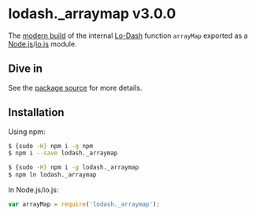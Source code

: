# lodash._arraymap v3.0.0

The [modern build](https://github.com/lodash/lodash/wiki/Build-Differences) of the internal [Lo-Dash](https://lodash.com/) function `arrayMap` exported as a [Node.js](http://nodejs.org/)/[io.js](https://iojs.org/) module.

## Dive in

See the [package source](https://github.com/lodash/lodash/blob/3.0.0-npm-packages/lodash._arraymap/index.js) for more details.

## Installation

Using npm:

```bash
$ {sudo -H} npm i -g npm
$ npm i --save lodash._arraymap

$ {sudo -H} npm i -g lodash._arraymap
$ npm ln lodash._arraymap
```

In Node.js/io.js:

```js
var arrayMap = require('lodash._arraymap');
```
